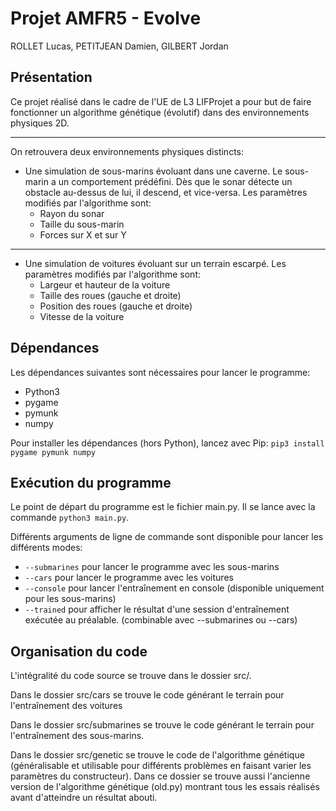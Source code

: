 # Projet AMFR5 - Evolve
ROLLET Lucas, PETITJEAN Damien, GILBERT Jordan

## Présentation
Ce projet réalisé dans le cadre de l'UE de L3 LIFProjet a pour but de faire fonctionner un algorithme
génétique (évolutif) dans des environnements physiques 2D.
****
On retrouvera deux environnements physiques distincts: 

  * Une simulation de sous-marins évoluant dans une caverne. Le sous-marin a un comportement prédéfini.
    Dès que le sonar détecte un obstacle au-dessus de lui, il descend, et vice-versa.
    Les paramètres modifiés par l'algorithme sont:
      - Rayon du sonar
      - Taille du sous-marin
      - Forces sur X et sur Y

****
   * Une simulation de voitures évoluant sur un terrain escarpé.
     Les paramètres modifiés par l'algorithme sont:
       - Largeur et hauteur de la voiture
       - Taille des roues (gauche et droite)
       - Position des roues (gauche et droite)
       - Vitesse de la voiture

## Dépendances
Les dépendances suivantes sont nécessaires pour lancer le programme:
- Python3
- pygame
- pymunk
- numpy

Pour installer les dépendances (hors Python), lancez avec Pip: 
`pip3 install pygame pymunk numpy`

## Exécution du programme
Le point de départ du programme est le fichier main.py. Il se lance avec la commande `python3 main.py`.

Différents arguments de ligne de commande sont disponible pour lancer les différents modes:
- `--submarines` pour lancer le programme avec les sous-marins
- `--cars` pour lancer le programme avec les voitures
- `--console` pour lancer l'entraînement en console (disponible uniquement pour les sous-marins)
- `--trained` pour afficher le résultat d'une session d'entraînement exécutée au préalable. (combinable avec --submarines ou --cars)

## Organisation du code
L'intégralité du code source se trouve dans le dossier src/.

Dans le dossier src/cars se trouve le code générant le terrain pour l'entraînement des voitures

Dans le dossier src/submarines se trouve le code générant le terrain pour l'entraînement des sous-marins.

Dans le dossier src/genetic se trouve le code de l'algorithme génétique (généralisable et utilisable pour différents problèmes en faisant varier les paramètres du constructeur). Dans ce dossier se trouve aussi l'ancienne version de l'algorithme génétique (old.py) montrant tous les essais réalisés avant d'atteindre un résultat abouti.